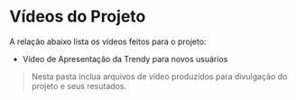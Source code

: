 # Vídeos do Projeto
A relação abaixo lista os vídeos feitos para o projeto:
 - Vídeo de Apresentação da Trendy para novos usuários
 

> Nesta pasta inclua arquivos de vídeo produzidos para divulgação do 
> projeto e seus resutados.

